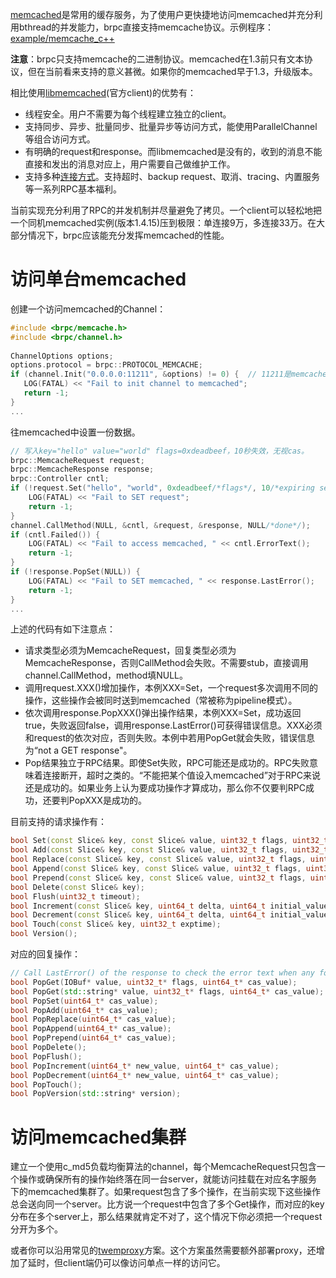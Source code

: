 [memcached](http://memcached.org/)是常用的缓存服务，为了使用户更快捷地访问memcached并充分利用bthread的并发能力，brpc直接支持memcache协议。示例程序：[example/memcache_c++](http://icode.baidu.com/repo/baidu/opensource/brpc/files/master/tree/example/memcache_c++/)

**注意**：brpc只支持memcache的二进制协议。memcached在1.3前只有文本协议，但在当前看来支持的意义甚微。如果你的memcached早于1.3，升级版本。

相比使用[libmemcached](http://libmemcached.org/libMemcached.html)(官方client)的优势有：

- 线程安全。用户不需要为每个线程建立独立的client。
- 支持同步、异步、批量同步、批量异步等访问方式，能使用ParallelChannel等组合访问方式。
- 有明确的request和response。而libmemcached是没有的，收到的消息不能直接和发出的消息对应上，用户需要自己做维护工作。
- 支持多种[连接方式](client.md#连接方式)。支持超时、backup request、取消、tracing、内置服务等一系列RPC基本福利。

当前实现充分利用了RPC的并发机制并尽量避免了拷贝。一个client可以轻松地把一个同机memcached实例(版本1.4.15)压到极限：单连接9万，多连接33万。在大部分情况下，brpc应该能充分发挥memcached的性能。

# 访问单台memcached

创建一个访问memcached的Channel：

```c++
#include <brpc/memcache.h>
#include <brpc/channel.h>
 
ChannelOptions options;
options.protocol = brpc::PROTOCOL_MEMCACHE;
if (channel.Init("0.0.0.0:11211", &options) != 0) {  // 11211是memcached的默认端口
   LOG(FATAL) << "Fail to init channel to memcached";
   return -1;
}
... 
```

往memcached中设置一份数据。

```c++
// 写入key="hello" value="world" flags=0xdeadbeef，10秒失效，无视cas。
brpc::MemcacheRequest request;
brpc::MemcacheResponse response;
brpc::Controller cntl;
if (!request.Set("hello", "world", 0xdeadbeef/*flags*/, 10/*expiring seconds*/, 0/*ignore cas*/)) {
    LOG(FATAL) << "Fail to SET request";
    return -1;
} 
channel.CallMethod(NULL, &cntl, &request, &response, NULL/*done*/);
if (cntl.Failed()) {
    LOG(FATAL) << "Fail to access memcached, " << cntl.ErrorText();
    return -1;
}  
if (!response.PopSet(NULL)) {
    LOG(FATAL) << "Fail to SET memcached, " << response.LastError();
    return -1;   
}
...
```

上述的代码有如下注意点：

- 请求类型必须为MemcacheRequest，回复类型必须为MemcacheResponse，否则CallMethod会失败。不需要stub，直接调用channel.CallMethod，method填NULL。
- 调用request.XXX()增加操作，本例XXX=Set，一个request多次调用不同的操作，这些操作会被同时送到memcached（常被称为pipeline模式）。
- 依次调用response.PopXXX()弹出操作结果，本例XXX=Set，成功返回true，失败返回false，调用response.LastError()可获得错误信息。XXX必须和request的依次对应，否则失败。本例中若用PopGet就会失败，错误信息为“not a GET response"。
- Pop结果独立于RPC结果。即使Set失败，RPC可能还是成功的。RPC失败意味着连接断开，超时之类的。“不能把某个值设入memcached”对于RPC来说还是成功的。如果业务上认为要成功操作才算成功，那么你不仅要判RPC成功，还要判PopXXX是成功的。

目前支持的请求操作有：

```c++
bool Set(const Slice& key, const Slice& value, uint32_t flags, uint32_t exptime, uint64_t cas_value);
bool Add(const Slice& key, const Slice& value, uint32_t flags, uint32_t exptime, uint64_t cas_value);
bool Replace(const Slice& key, const Slice& value, uint32_t flags, uint32_t exptime, uint64_t cas_value);
bool Append(const Slice& key, const Slice& value, uint32_t flags, uint32_t exptime, uint64_t cas_value);
bool Prepend(const Slice& key, const Slice& value, uint32_t flags, uint32_t exptime, uint64_t cas_value);
bool Delete(const Slice& key);
bool Flush(uint32_t timeout);
bool Increment(const Slice& key, uint64_t delta, uint64_t initial_value, uint32_t exptime);
bool Decrement(const Slice& key, uint64_t delta, uint64_t initial_value, uint32_t exptime);
bool Touch(const Slice& key, uint32_t exptime);
bool Version();
```

对应的回复操作：

```c++
// Call LastError() of the response to check the error text when any following operation fails.
bool PopGet(IOBuf* value, uint32_t* flags, uint64_t* cas_value);
bool PopGet(std::string* value, uint32_t* flags, uint64_t* cas_value);
bool PopSet(uint64_t* cas_value);
bool PopAdd(uint64_t* cas_value);
bool PopReplace(uint64_t* cas_value);
bool PopAppend(uint64_t* cas_value);
bool PopPrepend(uint64_t* cas_value);
bool PopDelete();
bool PopFlush();
bool PopIncrement(uint64_t* new_value, uint64_t* cas_value);
bool PopDecrement(uint64_t* new_value, uint64_t* cas_value);
bool PopTouch();
bool PopVersion(std::string* version);
```

# 访问memcached集群

建立一个使用c_md5负载均衡算法的channel，每个MemcacheRequest只包含一个操作或确保所有的操作始终落在同一台server，就能访问挂载在对应名字服务下的memcached集群了。如果request包含了多个操作，在当前实现下这些操作总会送向同一个server。比方说一个request中包含了多个Get操作，而对应的key分布在多个server上，那么结果就肯定不对了，这个情况下你必须把一个request分开为多个。

或者你可以沿用常见的[twemproxy](https://github.com/twitter/twemproxy)方案。这个方案虽然需要额外部署proxy，还增加了延时，但client端仍可以像访问单点一样的访问它。
